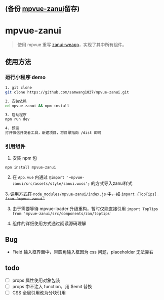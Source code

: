 ## (备份 [mpvue-zanui](https://github.com/armyja/mpvue-zanui)留存)
# mpvue-zanui

> 使用 mpvue 重写 [zanui-weapp](https://github.com/youzan/zanui-weapp/)，实现了其中所有组件。

## 使用方法

### 运行小程序 demo

``` bash
1. git clone
git clone https://github.com/samwang1027/mpvue-zanui.git

2. 安装依赖
cd mpvue-zanui && npm install

3. 启动程序
npm run dev

4. 预览
打开微信开发者工具，新建项目，将目录指向 /dist 即可
```

### 引用组件


1. 安装 npm 包

```
npm install mpvue-zanui
```

2. 在 `App.vue` 内通过 `@import '~mpvue-zanui/src/assets/style/zanui.wxss';` 的方式导入zanui样式


~~3. 调用方式在 `node_modules/mpvue-zanui/index.js` 中，如 `import {TopTips} from 'mpvue-zanui'`~~

3. 由于需要等待 mpvue-loader 升级重构，暂时仅能直接引用 `import TopTips from 'mpvue-zanui/src/components/zan/toptips'`

4. 组件的详细使用方式通过阅读源码理解




## Bug

- Field 输入框界面中，带圆角输入框因为 css 问题，placeholder 无法靠右


## todo
- [ ] props 属性使用对象包装
- [ ] props 中不注入 function，用 $emit 替换
- [ ] CSS 全局引用改为分块引用

